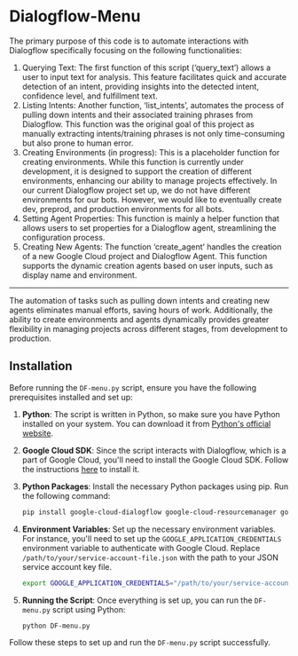 # Dialogflow-Menu
The primary purpose of this code is to automate interactions with Dialogflow specifically focusing on the
following functionalities:
1. Querying Text: The first function of this script (‘query_text’) allows a user to input text for
analysis. This feature facilitates quick and accurate detection of an intent, providing insights into
the detected intent, confidence level, and fulfillment text.
2. Listing Intents: Another function, ‘list_intents’, automates the process of pulling down intents
and their associated training phrases from Dialogflow. This function was the original goal of this
project as manually extracting intents/training phrases is not only time-consuming but also
prone to human error.
3. Creating Environments (in progress): This is a placeholder function for creating environments.
While this function is currently under development, it is designed to support the creation of
different environments, enhancing our ability to manage projects effectively. In our current
Dialogflow project set up, we do not have different environments for our bots. However, we
would like to eventually create dev, preprod, and production environments for all bots.
4. Setting Agent Properties: This function is mainly a helper function that allows users to set
properties for a Dialogflow agent, streamlining the configuration process.
5. Creating New Agents: The function ‘create_agent’ handles the creation of a new
Google Cloud project and Dialogflow Agent. This function supports the dynamic creation agents based on user inputs, such as display name and
environment.
----------------------------------------------------------------------------------------------
The automation of tasks such as pulling down intents and creating new agents eliminates manual
efforts, saving hours of work. Additionally, the ability to create environments and agents
dynamically provides greater flexibility in managing projects across different stages, from
development to production.

## Installation

Before running the `DF-menu.py` script, ensure you have the following prerequisites installed and set up:

1. **Python**: The script is written in Python, so make sure you have Python installed on your system. You can download it from [Python's official website](https://www.python.org/downloads/).

2. **Google Cloud SDK**: Since the script interacts with Dialogflow, which is a part of Google Cloud, you'll need to install the Google Cloud SDK. Follow the instructions [here](https://cloud.google.com/sdk/docs/install) to install it.

3. **Python Packages**: Install the necessary Python packages using pip. Run the following command:

    ```bash
    pip install google-cloud-dialogflow google-cloud-resourcemanager google-api-python-client google-auth google-auth-oauthlib google-auth-httplib2
    ```

4. **Environment Variables**: Set up the necessary environment variables. For instance, you'll need to set up the `GOOGLE_APPLICATION_CREDENTIALS` environment variable to authenticate with Google Cloud. Replace `/path/to/your/service-account-file.json` with the path to your JSON service account key file.

    ```bash
    export GOOGLE_APPLICATION_CREDENTIALS="/path/to/your/service-account-file.json"
    ```

5. **Running the Script**: Once everything is set up, you can run the `DF-menu.py` script using Python:

    ```bash
    python DF-menu.py
    ```

Follow these steps to set up and run the `DF-menu.py` script successfully.
